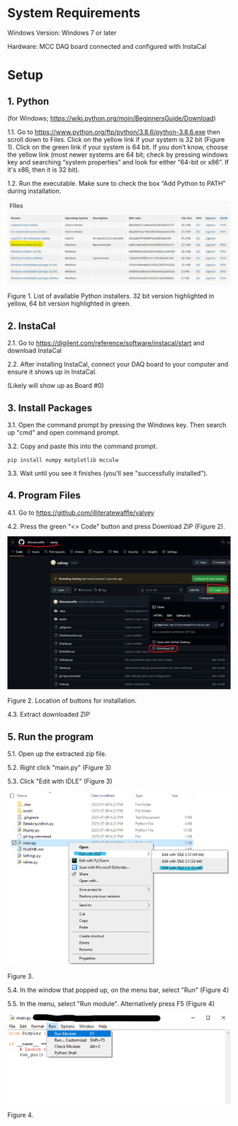 # System Requirements

Windows Version: Windows 7 or later

Hardware: MCC DAQ board connected and configured with InstaCal

# Setup

## 1. Python
(for Windows; https://wiki.python.org/moin/BeginnersGuide/Download)

1.1. Go to https://www.python.org/ftp/python/3.8.6/python-3.8.6.exe then scroll down to Files. Click on the yellow link if your system is 32 bit (Figure 1). Click on the green link if your system is 64 bit. If you don’t know, choose the yellow link (most newer systems are 64 bit; check by pressing windows key and searching “system properties” and look for either “64-bit or x86”. If it's x86, then it is 32 bit).

1.2. Run the executable. Make sure to check the box “Add Python to PATH” during installation.

![Python Installer Screenshot](../assets/installPython.png)

Figure 1. List of available Python installers. 32 bit version highlighted in yellow, 64 bit version highlighted in green.

## 2. InstaCal

2.1. Go to https://digilent.com/reference/software/instacal/start and download InstaCal

2.2. After installing InstaCal, connect your DAQ board to your computer and ensure it shows up in InstaCal.

(Likely will show up as Board #0)

## 3. Install Packages

3.1. Open the command prompt by pressing the Windows key. Then search up "cmd" and open command prompt.

3.2. Copy and paste this into the command prompt.
    
    pip install numpy matplotlib mcculw

3.3. Wait until you see it finishes (you'll see "successfully installed").

## 4. Program Files

4.1. Go to https://github.com/illiteratewaffle/valvey

4.2. Press the green "<> Code" button and press Download ZIP (Figure 2).

![GitHub download screenshot](../assets/github_download.png)

Figure 2. Location of buttons for installation.

4.3. Extract downloaded ZIP

## 5. Run the program

5.1. Open up the extracted zip file.

5.2. Right click "main.py" (Figure 3)

5.3. Click "Edit with IDLE" (Figure 3)

![file location](../assets/mainLocation.png)

Figure 3.

5.4. In the window that popped up, on the menu bar, select "Run" (Figure 4)

5.5. In the menu, select "Run module". Alternatively press F5 (Figure 4)

![Run location](../assets/runImage.png)

Figure 4.